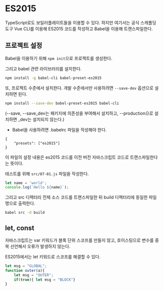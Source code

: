# ES2015

TypeScript로도 보일러플레이트들을 이용할 수 있다.
하지만 여기서는 공식 스캐폴딩 도구 Vue CLI를 이용해 ES2015 코드를 작성하고 Babel을 이용해 트랜스파일한다.

## 프로젝트 설정

Babel을 이용하기 위해 `npm init`으로 프로젝트를 생성한다.

그리고 babel 관련 라이브러리를 설치한다.

```bash
npm install -g babel-cli babel-preset-es2015
```

또, 프로젝트 수준에서 설치한다. 개발 수준에서만 사용하려면 `--save-dev` 옵션으로 설치하면 된다.

```bash
npm install --save-dev babel-preset-es2015 babel-cli
```

(--save, --save_dev는 패키지에 의존성을 부여해서 설치하고, --production으로 설치하면 _dev는 설치되지 않는다.)

* Babel을 사용하려면 .babelrc 파일을 작성해야 한다.

```babel
{
    "presets": ["es2015"]
}
```

이 파일의 설정 내용은 es2015 코드를 이전 버전 자바스크립트 코드로 트랜스파일한다는 뜻이다.

테스트를 위해 `src/07-01.js` 파일을 작성한다.

```js
let name = 'world';
console.log(`Hello ${name}`);
```

그리고 src 디렉터리 전체 소스 코드를 트랜스파일한 뒤 build 디렉터리에 동일한 파일명으로 출력한다.

```bash
babel src -d build
```

## let, const

자바스크립트는 var 키워드가 블록 단위 스코프를 만들지 않고, 호이스팅으로 변수를 중복 선언해서 오류가 발생하지 않는다.

ES2015에서는 let 키워드로 스코프를 해결할 수 있다.

```js
let msg = "GLOBAL";
function outer(a){
    let msg = "OUTER";
    if(true){ let msg = "BLOCK"}
}
```


